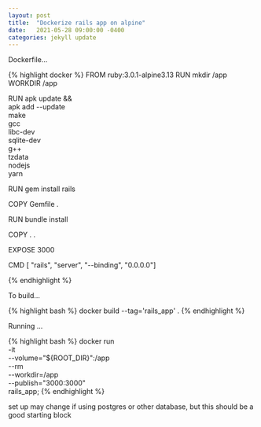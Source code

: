 ```yaml
---
layout: post
title:  "Dockerize rails app on alpine"
date:   2021-05-28 09:00:00 -0400
categories: jekyll update
---
```


Dockerfile...

{% highlight docker %}
FROM ruby:3.0.1-alpine3.13
RUN mkdir /app
WORKDIR /app

RUN apk update && \
    apk add --update \
        make \
        gcc \
        libc-dev \
        sqlite-dev \
        g++ \
        tzdata \
        nodejs \
        yarn

RUN gem install rails

COPY Gemfile .

RUN bundle install

COPY . .

EXPOSE 3000

CMD [ "rails", "server", "--binding", "0.0.0.0"]

{% endhighlight %}

To build...

{% highlight bash %}
docker build --tag='rails_app' .
{% endhighlight %}

Running ...

{% highlight bash %}
docker run \
    -it \
    --volume="${ROOT_DIR}":/app \
    --rm \
    --workdir=/app \
	--publish="3000:3000" \
    rails_app;
{% endhighlight %}


set up may change if using postgres or other database, but this should be a good starting block

